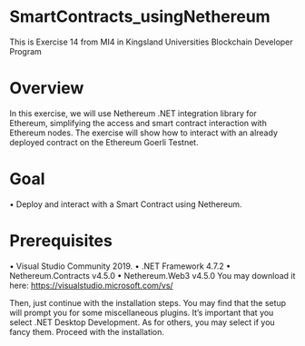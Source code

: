 # SmartContracts_usingNethereum
This is Exercise 14 from MI4 in Kingsland Universities Blockchain Developer Program

# Overview 
In this exercise, we will use Nethereum .NET integration library for Ethereum, simplifying the access and smart
contract interaction with Ethereum nodes. The exercise will show how to interact with an already deployed contract
on the Ethereum Goerli Testnet.

# Goal
• Deploy and interact with a Smart Contract using Nethereum.

# Prerequisites
• Visual Studio Community 2019.
• .NET Framework 4.7.2
• Nethereum.Contracts v4.5.0
• Nethereum.Web3 v4.5.0
You may download it here: https://visualstudio.microsoft.com/vs/

Then, just continue with the installation steps.
You may find that the setup will prompt you for some miscellaneous plugins. It’s important that you select
.NET Desktop Development. As for others, you may select if you fancy them.
Proceed with the installation.
